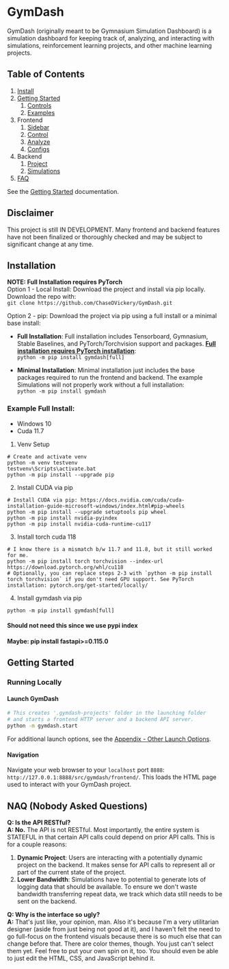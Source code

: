 # GymDash
GymDash (originally meant to be Gymnasium Simulation Dashboard) is a simulation dashboard for keeping track of, analyzing, and
interacting with simulations, reinforcement learning projects, and other machine learning projects.

<!-- Things to add:
Overview figure just to show what the whole window looks like.


 -->

## Table of Contents
1. [Install](#installation)
2. [Getting Started](docs/pages/getting_started/01-first_steps.md)
    1. [Controls](docs/pages/getting_started/02-controls.md)
    2. [Examples](docs/pages/getting_started/03-examples.md)
3. Frontend
    1. [Sidebar](docs/pages/frontend/01-sidebar.md)
    2. [Control](docs/pages/frontend/02-control.md)
    3. [Analyze](docs/pages/frontend/03-analyze.md)
    4. [Configs](docs/pages/frontend/04-configs.md)
4. Backend
    1. [Project](docs/pages/backend/01-project.md)
    2. [Simulations](docs/pages/backend/02-simulations.md)
5. [FAQ](#naq-nobody-asked-questions)

See the [Getting Started](docs/pages/getting_started/01-first_steps.md) documentation.

## Disclaimer
This project is still IN DEVELOPMENT. Many frontend and backend features have not been finalized or thoroughly checked and may be subject to significant change at any time.


## Installation
**NOTE: Full Installation requires PyTorch**\
Option 1 - Local Install: Download the project and install via pip
locally. Download the repo with:\
`git clone https://github.com/ChaseDVickery/GymDash.git`

Option 2 - pip: Download the project via pip using a full install or a minimal base install:

- **Full Installation**: Full installation includes Tensorboard, Gymnasium,
Stable Baselines, and PyTorch/Torchvision support and packages. **<ins>Full installation requires PyTorch installation</ins>**:\
`python -m pip install gymdash[full]`

- **Minimal Installation**: Minimal installation just includes the base packages
required to run the frontend and backend. The example Simulations will not
properly work without a full installation:\
`python -m pip install gymdash`

### Example Full Install:
- Windows 10
- Cuda 11.7
1. Venv Setup
```shell
# Create and activate venv
python -m venv testvenv
testvenv\Scripts\activate.bat
python -m pip install --upgrade pip
```
2. Install CUDA via pip
```shell
# Install CUDA via pip: https://docs.nvidia.com/cuda/cuda-installation-guide-microsoft-windows/index.html#pip-wheels
python -m pip install --upgrade setuptools pip wheel
python -m pip install nvidia-pyindex
python -m pip install nvidia-cuda-runtime-cu117
```
3. Install torch cuda 118
```shell
# I know there is a mismatch b/w 11.7 and 11.8, but it still worked for me.
python -m pip install torch torchvision --index-url https://download.pytorch.org/whl/cu118
# Optionally, you can replace steps 2-3 with `python -m pip install torch torchvision` if you don't need GPU support. See PyTorch installation: pytorch.org/get-started/locally/
```
4. Install gymdash via pip
```shell
python -m pip install gymdash[full]
```
#### Should not need this since we use pypi index
#### Maybe: pip install fastapi>=0.115.0

## Getting Started
### Running Locally
#### Launch GymDash
```bash
# This creates '.gymdash-projects' folder in the launching folder
# and starts a frontend HTTP server and a backend API server.
python -m gymdash.start
```
For additional launch options, see the [Appendix - Other Launch Options](#other-launch-options).
#### Navigation
Navigate your web browser to your `localhost` port `8888`: `http://127.0.0.1:8888/src/gymdash/frontend/`. This loads the HTML page used to interact with your GymDash project.

<!-- These API are
Simulations, custom simulations & registering, streamers, interactor, custom_query and add_control_request. -->

## NAQ (Nobody Asked Questions)
**Q: Is the API RESTful?**\
**A: No.** The API is not RESTful. Most importantly, the entire system is STATEFUL in that certain API calls could depend on prior API calls. This is for a couple reasons:
1. **Dynamic Project**: Users are interacting with a potentially dynamic project on the backend. It makes sense for API calls to represent all or part of the current state of the project.
2. **Lower Bandwidth**: Simulations have to potential to generate lots of logging data that should be available. To ensure we don't waste bandwidth transferring repeat data, we track which data still needs to be sent on the backend.

**Q: Why is the interface so ugly?**\
**A:** That's just like, your opinion, man. Also it's because I'm a very utilitarian designer (aside from just being not good at it), and I haven't felt the need to go full-focus on the frontend visuals because there is so much else that can change before that. There are color themes, though. You just can't select them yet. Feel free to put your own spin on it, too. You should even be able to just edit the HTML, CSS, and JavaScript behind it.